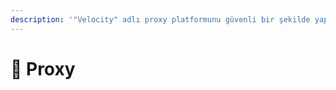 ```yaml
---
description: '"Velocity" adlı proxy platformunu güvenli bir şekilde yapılandırmanın yöntemlerini öğrenin.'
---
```


# 🔀 Proxy
